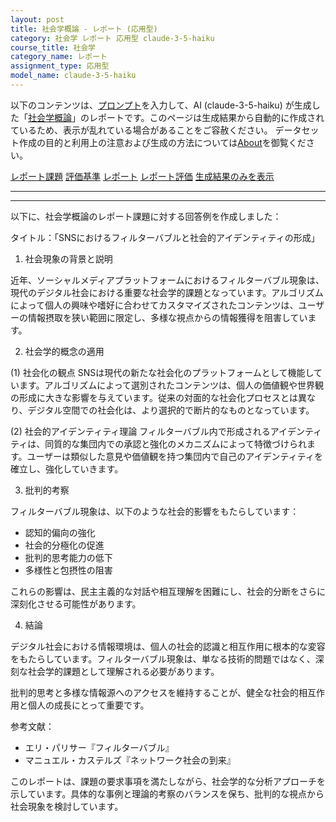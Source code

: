 ```yaml
---
layout: post
title: 社会学概論 - レポート (応用型)
category: 社会学 レポート 応用型 claude-3-5-haiku
course_title: 社会学
category_name: レポート
assignment_type: 応用型
model_name: claude-3-5-haiku
---
```


以下のコンテンツは、[プロンプト](https://github.com/takedatoshiyuki/synthetic_assignments/tree/main/generated/社会学/claude-3-5-haiku/prompt_レポート-応用型.md)を入力して、AI (claude-3-5-haiku) が生成した「[社会学概論](/contents/社会学/)」のレポートです。このページは生成結果から自動的に作成されているため、表示が乱れている場合があることをご容赦ください。
データセット作成の目的と利用上の注意および生成の方法については[About](/About)を御覧ください。

[レポート課題](../レポート課題-応用型)
[評価基準](../評価基準-応用型)
[レポート](../レポート-応用型)
[レポート評価](../レポート評価-応用型)
[生成結果のみを表示](https://github.com/takedatoshiyuki/synthetic_assignments/tree/main/generated/社会学/claude-3-5-haiku/レポート-応用型.md)
  

***
***
  
以下に、社会学概論のレポート課題に対する回答例を作成しました：

タイトル：「SNSにおけるフィルターバブルと社会的アイデンティティの形成」

1. 社会現象の背景と説明

近年、ソーシャルメディアプラットフォームにおけるフィルターバブル現象は、現代のデジタル社会における重要な社会学的課題となっています。アルゴリズムによって個人の興味や嗜好に合わせてカスタマイズされたコンテンツは、ユーザーの情報摂取を狭い範囲に限定し、多様な視点からの情報獲得を阻害しています。

2. 社会学的概念の適用

(1) 社会化の観点
SNSは現代の新たな社会化のプラットフォームとして機能しています。アルゴリズムによって選別されたコンテンツは、個人の価値観や世界観の形成に大きな影響を与えています。従来の対面的な社会化プロセスとは異なり、デジタル空間での社会化は、より選択的で断片的なものとなっています。

(2) 社会的アイデンティティ理論
フィルターバブル内で形成されるアイデンティティは、同質的な集団内での承認と強化のメカニズムによって特徴づけられます。ユーザーは類似した意見や価値観を持つ集団内で自己のアイデンティティを確立し、強化していきます。

3. 批判的考察

フィルターバブル現象は、以下のような社会的影響をもたらしています：

- 認知的偏向の強化
- 社会的分極化の促進
- 批判的思考能力の低下
- 多様性と包摂性の阻害

これらの影響は、民主主義的な対話や相互理解を困難にし、社会的分断をさらに深刻化させる可能性があります。

4. 結論

デジタル社会における情報環境は、個人の社会的認識と相互作用に根本的な変容をもたらしています。フィルターバブル現象は、単なる技術的問題ではなく、深刻な社会学的課題として理解される必要があります。

批判的思考と多様な情報源へのアクセスを維持することが、健全な社会的相互作用と個人の成長にとって重要です。

参考文献：
- エリ・パリサー『フィルターバブル』
- マニュエル・カステルズ『ネットワーク社会の到来』

このレポートは、課題の要求事項を満たしながら、社会学的な分析アプローチを示しています。具体的な事例と理論的考察のバランスを保ち、批判的な視点から社会現象を検討しています。
